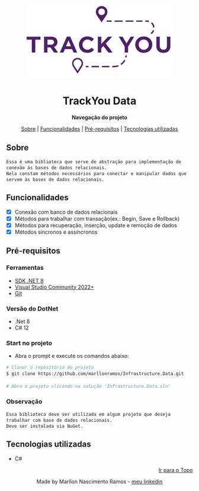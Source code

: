 <p align="center" id="topo">
  <img src="./assets/logo.jpg" alt="TrackYou Logo" width="400"/>
</p>

<h1 align="center">
    TrackYou Data
</h1>

<p align="center"><strong>Navegação do projeto</strong></p>
<p align="center">
    <a href="#sobre">Sobre</a> |
    <a href="#funcionalidades">Funcionalidades</a> |
    <a href="#pré-requisitos">Pré-requisitos</a> |
    <a href="#tecnologias-utilizadas">Tecnologias utilizadas</a>
</p>

## Sobre

    Essa é uma biblioteca que serve de abstração para implementação de conexão às bases de dados relacionais.
	Nela constam métodos necessários para conectar e manipular dados que servem às bases de dados relacionais.

## Funcionalidades

- [x] Conexão com banco de dados relacionais
- [x] Métodos para trabalhar com transação(ex.: Begin, Save e Rollback)
- [x] Métodos para recuperação, inserção, update e remoção de dados
- [x] Métodos síncronos e assíncronos

## Pré-requisitos

### Ferramentas

- [SDK .NET 8](https://dotnet.microsoft.com/pt-br/download)
- [Visual Studio Community 2022+](https://visualstudio.microsoft.com/pt-br/downloads/)
- [Git](https://git-scm.com/downloads)

### Versão do DotNet

- .Net 8
- C# 12

### Start no projeto

- Abra o prompt e execute os comandos abaixo:

```bash
# Clonar o repositório do projeto
$ git clone https://github.com/marllonramos/Infrastructure.Data.git

# Abra o projeto clicando na solução 'Infrastructure.Data.sln'

```

### Observação
	Essa biblioteca deve ser utilizada em algum projeto que deseja trabalhar com base de dados relacionais.
	Deve ser instalada via NuGet.

## Tecnologias utilizadas

- C#

<p align="right">
    <a href="#topo">Ir para o Topo</a>
</p>

<p align="center">
    Made by Marllon Nascimento Ramos - <a href="https://www.linkedin.com/in/marllon-ramos-6b9a2530/">meu linkedin</a>
</p>
